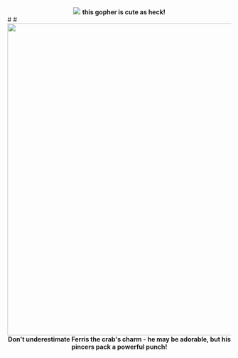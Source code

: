 <div align="center">
<img src="https://go.dev/blog/gopher/vinyl.jpg" >
  <b>this gopher is cute as heck!</b>
</div>
#
#
<div align="center">
<img src="https://repository-images.githubusercontent.com/519881657/5973baf9-a809-4012-9f8b-4964c0ef15f4" width="700">
  <b>Don't underestimate Ferris the crab's charm - he may be adorable, but his pincers pack a powerful punch!</b>
</div>
